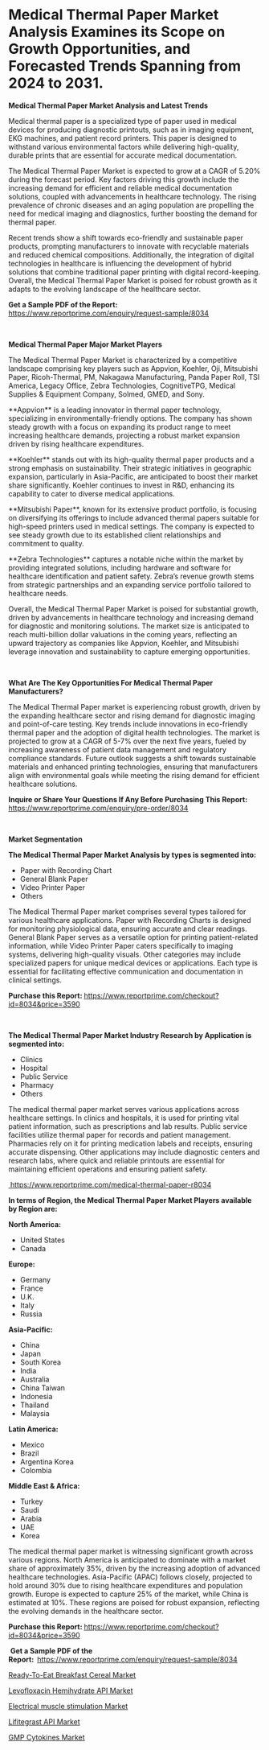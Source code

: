 <p><h1>Medical Thermal Paper Market Analysis Examines its Scope on Growth Opportunities, and Forecasted Trends Spanning from 2024 to 2031.</h1></p><p><strong>Medical Thermal Paper Market Analysis and Latest Trends</strong></p>
<p><p>Medical thermal paper is a specialized type of paper used in medical devices for producing diagnostic printouts, such as in imaging equipment, EKG machines, and patient record printers. This paper is designed to withstand various environmental factors while delivering high-quality, durable prints that are essential for accurate medical documentation.</p><p>The Medical Thermal Paper Market is expected to grow at a CAGR of 5.20% during the forecast period. Key factors driving this growth include the increasing demand for efficient and reliable medical documentation solutions, coupled with advancements in healthcare technology. The rising prevalence of chronic diseases and an aging population are propelling the need for medical imaging and diagnostics, further boosting the demand for thermal paper.</p><p>Recent trends show a shift towards eco-friendly and sustainable paper products, prompting manufacturers to innovate with recyclable materials and reduced chemical compositions. Additionally, the integration of digital technologies in healthcare is influencing the development of hybrid solutions that combine traditional paper printing with digital record-keeping. Overall, the Medical Thermal Paper Market is poised for robust growth as it adapts to the evolving landscape of the healthcare sector.</p></p>
<p><strong>Get a Sample PDF of the Report:&nbsp;</strong> <a href="https://www.reportprime.com/enquiry/request-sample/8034">https://www.reportprime.com/enquiry/request-sample/8034</a></p>
<p>&nbsp;</p>
<p><strong>Medical Thermal Paper Major Market Players</strong></p>
<p><p>The Medical Thermal Paper Market is characterized by a competitive landscape comprising key players such as Appvion, Koehler, Oji, Mitsubishi Paper, Ricoh-Thermal, PM, Nakagawa Manufacturing, Panda Paper Roll, TSI America, Legacy Office, Zebra Technologies, CognitiveTPG, Medical Supplies & Equipment Company, Solmed, GMED, and Sony. </p><p>**Appvion** is a leading innovator in thermal paper technology, specializing in environmentally-friendly options. The company has shown steady growth with a focus on expanding its product range to meet increasing healthcare demands, projecting a robust market expansion driven by rising healthcare expenditures.</p><p>**Koehler** stands out with its high-quality thermal paper products and a strong emphasis on sustainability. Their strategic initiatives in geographic expansion, particularly in Asia-Pacific, are anticipated to boost their market share significantly. Koehler continues to invest in R&D, enhancing its capability to cater to diverse medical applications.</p><p>**Mitsubishi Paper**, known for its extensive product portfolio, is focusing on diversifying its offerings to include advanced thermal papers suitable for high-speed printers used in medical settings. The company is expected to see steady growth due to its established client relationships and commitment to quality.</p><p>**Zebra Technologies** captures a notable niche within the market by providing integrated solutions, including hardware and software for healthcare identification and patient safety. Zebra’s revenue growth stems from strategic partnerships and an expanding service portfolio tailored to healthcare needs.</p><p>Overall, the Medical Thermal Paper Market is poised for substantial growth, driven by advancements in healthcare technology and increasing demand for diagnostic and monitoring solutions. The market size is anticipated to reach multi-billion dollar valuations in the coming years, reflecting an upward trajectory as companies like Appvion, Koehler, and Mitsubishi leverage innovation and sustainability to capture emerging opportunities.</p></p>
<p>&nbsp;</p>
<p><strong>What Are The Key Opportunities For Medical Thermal Paper Manufacturers?</strong></p>
<p><p>The Medical Thermal Paper market is experiencing robust growth, driven by the expanding healthcare sector and rising demand for diagnostic imaging and point-of-care testing. Key trends include innovations in eco-friendly thermal paper and the adoption of digital health technologies. The market is projected to grow at a CAGR of 5-7% over the next five years, fueled by increasing awareness of patient data management and regulatory compliance standards. Future outlook suggests a shift towards sustainable materials and enhanced printing technologies, ensuring that manufacturers align with environmental goals while meeting the rising demand for efficient healthcare solutions.</p></p>
<p><strong>Inquire or Share Your Questions If Any Before Purchasing This Report:</strong> <a href="https://www.reportprime.com/enquiry/pre-order/8034">https://www.reportprime.com/enquiry/pre-order/8034</a></p>
<p>&nbsp;</p>
<p><strong>Market Segmentation</strong></p>
<p><strong>The Medical Thermal Paper Market Analysis by types is segmented into:</strong></p>
<p><ul><li>Paper with Recording Chart</li><li>General Blank Paper</li><li>Video Printer Paper</li><li>Others</li></ul></p>
<p><p>The Medical Thermal Paper market comprises several types tailored for various healthcare applications. Paper with Recording Charts is designed for monitoring physiological data, ensuring accurate and clear readings. General Blank Paper serves as a versatile option for printing patient-related information, while Video Printer Paper caters specifically to imaging systems, delivering high-quality visuals. Other categories may include specialized papers for unique medical devices or applications. Each type is essential for facilitating effective communication and documentation in clinical settings.</p></p>
<p><strong>Purchase this Report:&nbsp;</strong><a href="https://www.reportprime.com/checkout?id=8034&price=3590">https://www.reportprime.com/checkout?id=8034&price=3590</a></p>
<p>&nbsp;</p>
<p><strong>The Medical Thermal Paper Market Industry Research by Application is segmented into:</strong></p>
<p><ul><li>Clinics</li><li>Hospital</li><li>Public Service</li><li>Pharmacy</li><li>Others</li></ul></p>
<p><p>The medical thermal paper market serves various applications across healthcare settings. In clinics and hospitals, it is used for printing vital patient information, such as prescriptions and lab results. Public service facilities utilize thermal paper for records and patient management. Pharmacies rely on it for printing medication labels and receipts, ensuring accurate dispensing. Other applications may include diagnostic centers and research labs, where quick and reliable printouts are essential for maintaining efficient operations and ensuring patient safety.</p></p>
<p><a href="https://www.reportprime.com/medical-thermal-paper-r8034">&nbsp;https://www.reportprime.com/medical-thermal-paper-r8034</a></p>
<p><strong>In terms of Region, the Medical Thermal Paper Market Players available by Region are:</strong></p>
<p>
    <p> <strong> North America: </strong>
        <ul>
            <li>United States</li>
            <li>Canada</li>
        </ul>
        </p> 
    <p> <strong> Europe: </strong>
        <ul>
            <li>Germany</li>
            <li>France</li>
            <li>U.K.</li>
            <li>Italy</li>
            <li>Russia</li>
        </ul>
        </p> 
    <p> <strong> Asia-Pacific: </strong>
        <ul>
            <li>China</li>
            <li>Japan</li>
            <li>South Korea</li>
            <li>India</li>
            <li>Australia</li>
            <li>China Taiwan</li>
            <li>Indonesia</li>
            <li>Thailand</li>
            <li>Malaysia</li>
        </ul>
        </p> 
    <p> <strong> Latin America: </strong>
        <ul>
            <li>Mexico</li>
            <li>Brazil</li>
            <li>Argentina Korea</li>
            <li>Colombia</li>
        </ul>
        </p> 
    <p> <strong> Middle East & Africa: </strong>
        <ul>
            <li>Turkey</li>
            <li>Saudi</li>
            <li>Arabia</li>
            <li>UAE</li>
            <li>Korea</li>
        </ul>
    </p>
    </p>
<p><p>The medical thermal paper market is witnessing significant growth across various regions. North America is anticipated to dominate with a market share of approximately 35%, driven by the increasing adoption of advanced healthcare technologies. Asia-Pacific (APAC) follows closely, projected to hold around 30% due to rising healthcare expenditures and population growth. Europe is expected to capture 25% of the market, while China is estimated at 10%. These regions are poised for robust expansion, reflecting the evolving demands in the healthcare sector.</p></p>
<p><strong>Purchase this Report: </strong><a href="https://www.reportprime.com/checkout?id=8034&price=3590">https://www.reportprime.com/checkout?id=8034&price=3590</a></p>
<p>&nbsp;<strong>Get a Sample PDF of the Report:&nbsp;&nbsp;</strong><a href="https://www.reportprime.com/enquiry/request-sample/8034">https://www.reportprime.com/enquiry/request-sample/8034</a></p>
<p><strong></strong></p>
<p><p><a href="https://medium.com/@lauryframi644/global-ready-to-eat-breakfast-cereal-market-landscape-future-trends-and-market-strategic-forecast-2aa51e4bd23b">Ready-To-Eat Breakfast Cereal Market</a></p><p><a href="https://issuu.com/reportprime-2/docs/levofloxacin-hemihydrate-api-market_712186b87d191b">Levofloxacin Hemihydrate API Market</a></p><p><a href="https://www.linkedin.com/pulse/global-electrical-muscle-stimulation-market-exploring-share-abesf?trackingId=8tvlAPknRzKmDYBNteJjmQ%3D%3D">Electrical muscle stimulation Market</a></p><p><a href="https://issuu.com/reportprime-2/docs/lifitegrast-api-market-size-2030.pp_bcba28a0335a8e">Lifitegrast API Market</a></p><p><a href="https://github.com/bmorecock/Market-Research-Report-List-5/blob/main/gmp-cytokines-market.md">GMP Cytokines Market</a></p></p>